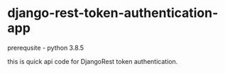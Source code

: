 # django-rest-token-authentication-app

prerequsite - python 3.8.5

this is quick api code for DjangoRest token authentication.



